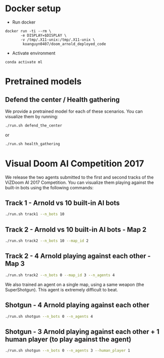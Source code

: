 # Docker setup
* Run docker
```
docker run -ti --rm \
       -e DISPLAY=$DISPLAY \
       -v /tmp/.X11-unix:/tmp/.X11-unix \
        koanguyn0407/doom_arnold_deployed_code
```
* Activate environment
```
conda activate ml
```
# Pretrained models

## Defend the center / Health gathering

We provide a pretrained model for each of these scenarios. You can visualize them by running:

```bash
./run.sh defend_the_center
```

or

```bash
./run.sh health_gathering
```

# Visual Doom AI Competition 2017

We release the two agents submitted to the first and second tracks of the ViZDoom AI 2017 Competition. You can visualize them playing against the built-in bots using the following commands:

## Track 1 - Arnold vs 10 built-in AI bots
```bash
./run.sh track1 --n_bots 10
```

## Track 2 - Arnold vs 10 built-in AI bots - Map 2
```bash
./run.sh track2 --n_bots 10 --map_id 2
```

## Track 2 - 4 Arnold playing against each other - Map 3
```bash
./run.sh track2 --n_bots 0 --map_id 3 --n_agents 4
```

We also trained an agent on a single map, using a same weapon (the SuperShotgun). This agent is extremely difficult to beat.

## Shotgun - 4 Arnold playing against each other
```bash
./run.sh shotgun --n_bots 0 --n_agents 4
```

## Shotgun - 3 Arnold playing against each other + 1 human player (to play against the agent)
```bash
./run.sh shotgun --n_bots 0 --n_agents 3 --human_player 1
```
